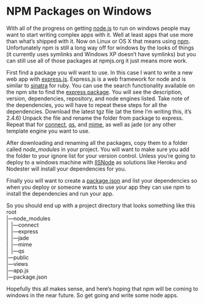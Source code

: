 <!--
id: 9525974754
link: http://kevinisom.info/post/9525974754/npm-packages-on-windows
slug: npm-packages-on-windows
date: Mon Aug 29 2011 12:57:00 GMT+1200 (NZST)
raw: {"blog_name":"kevinisom","id":9525974754,"post_url":"http://kevinisom.info/post/9525974754/npm-packages-on-windows","slug":"npm-packages-on-windows","type":"text","date":"2011-08-29 00:57:00 GMT","timestamp":1314579420,"state":"published","format":"html","reblog_key":"Dpqn3AXR","tags":[],"short_url":"http://tmblr.co/Zw68Yy8tojRY","highlighted":[],"note_count":0,"title":"NPM Packages on Windows","body":"<p>With all of the progress on getting <a title=\"node.js website\" target=\"_blank\" href=\"http://nodejs.org/\">node.js</a> to run on windows people may want to start writing complex apps with it. Well at least apps that use more than what&#8217;s shipped with it. Now on Linux or OS X that means using <a title=\"node package manager\" target=\"_blank\" href=\"http://npmjs.org/\">npm</a>. Unfortunately npm is still a long way off for windows by the looks of things (it currently uses symlinks and Windows XP doesn&#8217;t have symlinks) but you can still use all of those packages at npmjs.org it just means more work.</p>\n<p>First find a package you will want to use. In this case I want to write a new web app with <a title=\"Express.js web framework\" target=\"_blank\" href=\"http://expressjs.com/\">express.js</a>. Express.js is a web framework for node and is similar to <a title=\"Sinatra web framework for ruby\" target=\"_blank\" href=\"http://www.sinatrarb.com/\">sinatra</a> for ruby. You can use the search functionality available on the npm site to find the <a title=\"express package\" target=\"_blank\" href=\"http://search.npmjs.org/#/express\">express package</a>. You will see the description, version, dependencies, repository, and node engines listed. Take note of the dependencies, you will have to repeat these steps for all the dependencies. Download the latest tgz file (at the time I&#8217;m writing this, it&#8217;s 2.4.6) Unpack the file and rename the folder from package to express. Repeat that for <a title=\"connect middleware for node\" target=\"_blank\" href=\"http://search.npmjs.org/#/connect\">connect</a>, <a title=\"qs for node.js\" target=\"_blank\" href=\"http://search.npmjs.org/#/qs\">qs</a>, and <a title=\"mime for node.js\" target=\"_blank\" href=\"http://search.npmjs.org/#/mime\">mime</a>, as well as jade (or any other template engine you want to use.</p>\n<p>After downloading and renaming all the packages, copy them to a folder called <em>node_modules</em> in your project. You will want to make sure you add the folder to your ignore list for your version control. Unless you&#8217;re going to deploy to a windows machine with <a title=\"IISNode on Github\" target=\"_blank\" href=\"https://github.com/tjanczuk/iisnode\">IISNode</a> as solutions like Heroku and Nodester will install your dependencies for you.</p>\n<p>Finally you will want to create a <a title=\"Details for packages from the commonjs spec\" target=\"_blank\" href=\"http://wiki.commonjs.org/wiki/Packages/1.1\">package.json</a> and list your dependencies so when you deploy or someone wants to use your app they can use npm to install the dependencies and run your app.</p>\n<p>So you should end up with a project directory that looks something like this<br/>root<br/>|&#8212;node_modules<br/>|  |&#8212;connect<br/>|  |&#8212;express<br/>|  |&#8212;jade<br/>|  |&#8212;mime<br/>|  |&#8212;qs<br/>|&#8212;public<br/>|&#8212;views<br/>|&#8212;app.js<br/>|&#8212;package.json </p>\n<p>Hopefully this all makes sense, and here&#8217;s hoping that npm will be coming to windows in the near future. So get going and write some node apps.</p>"}
publish: 2011-08-029
tags: 
title: NPM Packages on Windows
-->


NPM Packages on Windows
=======================

With all of the progress on getting
[node.js](http://nodejs.org/ "node.js website") to run on windows people
may want to start writing complex apps with it. Well at least apps that
use more than what’s shipped with it. Now on Linux or OS X that means
using [npm](http://npmjs.org/ "node package manager"). Unfortunately npm
is still a long way off for windows by the looks of things (it currently
uses symlinks and Windows XP doesn’t have symlinks) but you can still
use all of those packages at npmjs.org it just means more work.

First find a package you will want to use. In this case I want to write
a new web app with
[express.js](http://expressjs.com/ "Express.js web framework").
Express.js is a web framework for node and is similar to
[sinatra](http://www.sinatrarb.com/ "Sinatra web framework for ruby")
for ruby. You can use the search functionality available on the npm site
to find the [express
package](http://search.npmjs.org/#/express "express package"). You will
see the description, version, dependencies, repository, and node engines
listed. Take note of the dependencies, you will have to repeat these
steps for all the dependencies. Download the latest tgz file (at the
time I’m writing this, it’s 2.4.6) Unpack the file and rename the folder
from package to express. Repeat that for
[connect](http://search.npmjs.org/#/connect "connect middleware for node"),
[qs](http://search.npmjs.org/#/qs "qs for node.js"), and
[mime](http://search.npmjs.org/#/mime "mime for node.js"), as well as
jade (or any other template engine you want to use.

After downloading and renaming all the packages, copy them to a folder
called *node\_modules* in your project. You will want to make sure you
add the folder to your ignore list for your version control. Unless
you’re going to deploy to a windows machine with
[IISNode](https://github.com/tjanczuk/iisnode "IISNode on Github") as
solutions like Heroku and Nodester will install your dependencies for
you.

Finally you will want to create a
[package.json](http://wiki.commonjs.org/wiki/Packages/1.1 "Details for packages from the commonjs spec")
and list your dependencies so when you deploy or someone wants to use
your app they can use npm to install the dependencies and run your app.

So you should end up with a project directory that looks something like
this\
root\
|—node\_modules\
|  |—connect\
|  |—express\
|  |—jade\
|  |—mime\
|  |—qs\
|—public\
|—views\
|—app.js\
|—package.json 

Hopefully this all makes sense, and here’s hoping that npm will be
coming to windows in the near future. So get going and write some node
apps.


